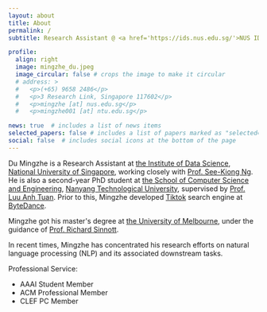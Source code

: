 ```yaml
---
layout: about
title: About
permalink: /
subtitle: Research Assistant @ <a href='https://ids.nus.edu.sg/'>NUS IDS</a> / PhD Student @ <a href='https://www.ntu.edu.sg/scse'>NTU SCSE</a>

profile:
  align: right
  image: mingzhe_du.jpeg
  image_circular: false # crops the image to make it circular
  # address: >
  #   <p>(+65) 9658 2486</p>
  #   <p>3 Research Link, Singapore 117602</p>
  #   <p>mingzhe [at] nus.edu.sg</p>
  #   <p>mingzhe001 [at] ntu.edu.sg</p>

news: true  # includes a list of news items
selected_papers: false # includes a list of papers marked as "selected={true}"
social: false  # includes social icons at the bottom of the page
---
```


Du Mingzhe is a Research Assistant at [the Institute of Data Science](https://ids.nus.edu.sg/), [National University of Singapore](https://nus.edu.sg/), working closely with [Prof. See-Kiong Ng](https://www.comp.nus.edu.sg/~ngsk/). He is also a second-year PhD student at [the School of Computer Science and Engineering](https://www.ntu.edu.sg/scse/), [Nanyang Technological University](https://www.ntu.edu.sg/), supervised by [Prof. Luu Anh Tuan](https://tuanluu.github.io/). Prior to this, Mingzhe developed [Tiktok](https://www.tiktok.com/) search engine at [ByteDance](https://www.bytedance.com/).

Mingzhe got his master's degree at [the University of Melbourne](https://www.unimelb.edu.au/), under the guidance of [Prof. Richard Sinnott](https://findanexpert.unimelb.edu.au/profile/342078-richard-sinnott).

In recent times, Mingzhe has concentrated his research efforts on natural language processing (NLP) and its associated downstream tasks.

Professional Service:
- AAAI Student Member
- ACM Professional Member
- CLEF PC Member
